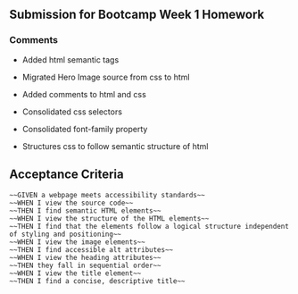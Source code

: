 ## Submission for Bootcamp Week 1 Homework

### Comments

* Added html semantic tags

* Migrated Hero Image source from css to html

* Added comments to html and css

* Consolidated css selectors

* Consolidated font-family property

* Structures css to follow semantic structure of html

## Acceptance Criteria

```
~~GIVEN a webpage meets accessibility standards~~
~~WHEN I view the source code~~
~~THEN I find semantic HTML elements~~
~~WHEN I view the structure of the HTML elements~~
~~THEN I find that the elements follow a logical structure independent of styling and positioning~~
~~WHEN I view the image elements~~
~~THEN I find accessible alt attributes~~
~~WHEN I view the heading attributes~~
~~THEN they fall in sequential order~~
~~WHEN I view the title element~~
~~THEN I find a concise, descriptive title~~
```